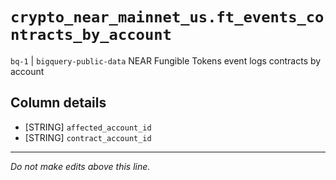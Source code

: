 # `crypto_near_mainnet_us.ft_events_contracts_by_account`
`bq-1` | `bigquery-public-data`
NEAR Fungible Tokens event logs contracts by account

## Column details
* [STRING]    `affected_account_id`
* [STRING]    `contract_account_id`

-------------------------------------------------------------------------------
*Do not make edits above this line.*
